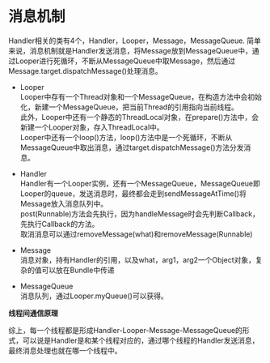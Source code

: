 # 消息机制

Handler相关的类有4个，Handler，Looper，Message，MessageQueue. 简单来说，消息机制就是Handler发送消息，将Message放到MessageQueue中，通过Looper进行死循环，不断从MessageQueue中取Message，然后通过Message.target.dispatchMessage()处理消息。

- Looper</br>
Looper中存有一个Thread对象和一个MessageQueue，在构造方法中会初始化，新建一个MessageQueue，把当前Thread的引用指向当前线程。</br>此外，Looper中还有一个静态的ThreadLocal对象，在prepare()方法中，会新建一个Looper对象，存入ThreadLocal中。</br>
Looper中还有一个loop()方法，loop()方法中是一个死循环，不断从MessageQueue中取出消息，通过target.dispatchMessage()方法分发消息。

- Handler</br>
Handler有一个Looper实例，还有一个MessageQueue，MessageQueue即Looper的queue，发送消息时，最终都会走到sendMessageAtTime()将Message放入消息队列中。</br>
post(Runnable)方法会先执行，因为handleMessage时会先判断Callback，先执行Callback的方法。</br>
取消消息可以通过removeMessage(what)和removeMessage(Runnable)

- Message</br>
消息对象，持有Handler的引用，以及what，arg1，arg2一个Object对象，复杂的值可以放在Bundle中传递


- MessageQueue</br>
消息队列，通过Looper.myQueue()可以获得。

**线程间通信原理**

综上，每一个线程都是形成Handler-Looper-Message-MessageQueue的形式，可以说是Handler是和某个线程对应的，通过哪个线程的Handler发送消息，最终消息处理也就在哪一个线程中。
